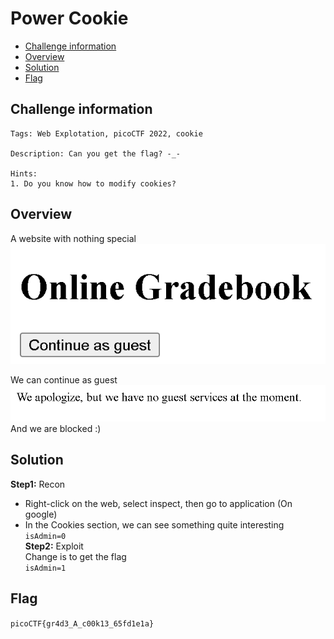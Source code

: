 # Power Cookie
- [Challenge information](#challenge-information)
- [Overview](#overview)
- [Solution](#solution)
- [Flag](#flag)
## Challenge information
```test
Tags: Web Explotation, picoCTF 2022, cookie

Description: Can you get the flag? -_- 

Hints: 
1. Do you know how to modify cookies?
```
## Overview
A website with nothing special  
![alt text](./Static/Images/image8.png)  
  
We can continue as guest  
![alt text](./Static/Images//image9.png)  
And we are blocked :)  
## Solution
**Step1:** Recon  
* Right-click on the web, select inspect, then go to application (On google)  
* In the Cookies section, we can see something quite interesting  
`isAdmin=0`  
**Step2:** Exploit  
Change is to get the flag  
`isAdmin=1`  
## Flag
`picoCTF{gr4d3_A_c00k13_65fd1e1a}`